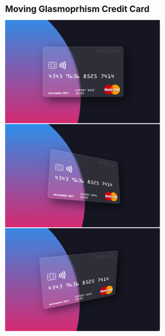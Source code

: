 # Moving Glasmoprhism Credit Card
![output_picture](images/1.png)
![output_picture2](images/2.png)
![output_picture3](images/3.png)
